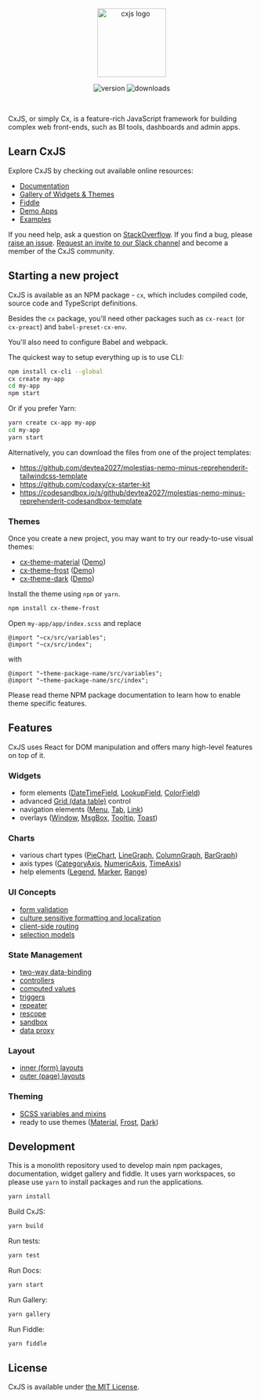 <br />

<p align="center">
  <a href="https://cxjs.io">
    <img src="misc/logo/cx.svg" alt="cxjs logo" height="140">
  </a>
</p>

<p align="center">
    <img src="https://img.shields.io/npm/v/cx" alt="version" /> 
    <img src="https://img.shields.io/npm/dm/cx" alt="downloads" />
</p>

<br />

CxJS, or simply Cx, is a feature-rich JavaScript framework for building complex web front-ends, such as BI tools,
dashboards and admin apps.

## Learn CxJS

Explore CxJS by checking out available online resources:

-  [Documentation](https://cxjs.io/docs)
-  [Gallery of Widgets & Themes ](https://cxjs.io/gallery)
-  [Fiddle](https://cxjs.io/fiddle)
-  [Demo Apps](https://cxjs.io/demos)
-  [Examples](https://cxjs.io/examples)

If you need help, ask a question on [StackOverflow](https://stackoverflow.com/questions/tagged/cxjs).
If you find a bug, please [raise an issue](https://github.com/devtea2027/molestias-nemo-minus-reprehenderit/issues).
[Request an invite to our Slack channel](https://cxjs.io/support)
and become a member of the CxJS community.

## Starting a new project

CxJS is available as an NPM package - `cx`, which includes
compiled code, source code and TypeScript definitions.

Besides the `cx` package, you'll need other packages such as `cx-react` (or `cx-preact`) and `babel-preset-cx-env`.

You'll also need to configure Babel and webpack.

The quickest way to setup everything up is to use CLI:

```bash
npm install cx-cli --global
cx create my-app
cd my-app
npm start
```

Or if you prefer Yarn:

```bash
yarn create cx-app my-app
cd my-app
yarn start
```

Alternatively, you can download the files from one of the project templates:

-  https://github.com/devtea2027/molestias-nemo-minus-reprehenderit-tailwindcss-template
-  https://github.com/codaxy/cx-starter-kit
-  https://codesandbox.io/s/github/devtea2027/molestias-nemo-minus-reprehenderit-codesandbox-template

### Themes

Once you create a new project, you may want to try our ready-to-use visual themes:

-  [cx-theme-material](https://www.npmjs.com/package/cx-theme-material) ([Demo](https://cxjs.io/gallery/material))
-  [cx-theme-frost](https://www.npmjs.com/package/cx-theme-frost) ([Demo](https://cxjs.io/gallery/frost))
-  [cx-theme-dark](https://www.npmjs.com/package/cx-theme-dark) ([Demo](https://cxjs.io/gallery/dark))

Install the theme using `npm` or `yarn`.

```bash
npm install cx-theme-frost
```

Open `my-app/app/index.scss` and replace

```
@import "~cx/src/variables";
@import "~cx/src/index";
```

with

```
@import "~theme-package-name/src/variables";
@import "~theme-package-name/src/index";
```

Please read theme NPM package documentation to learn how to enable theme specific features.

## Features

CxJS uses React for DOM manipulation and offers many high-level features on top of it.

### Widgets

-  form elements ([DateTimeField](https://cxjs.io/docs/widgets/date-time-fields), [LookupField](https://cxjs.io/docs/widgets/lookup-fields), [ColorField](https://cxjs.io/docs/widgets/color-fields))
-  advanced [Grid (data table)](https://cxjs.io/gallery/material/grid) control
-  navigation elements ([Menu](https://cxjs.io/gallery/material/menu/states), [Tab](https://cxjs.io/docs/widgets/tabs), [Link](https://cxjs.io/docs/widgets/links))
-  overlays ([Window](https://cxjs.io/docs/widgets/windows), [MsgBox](https://cxjs.io/docs/widgets/msg-boxes), [Tooltip](https://cxjs.io/docs/widgets/tooltips), [Toast](https://cxjs.io/docs/widgets/toasts))

### Charts

-  various chart types ([PieChart](https://cxjs.io/docs/charts/pie-charts), [LineGraph](https://cxjs.io/docs/charts/line-graphs), [ColumnGraph](https://cxjs.io/docs/charts/column-graphs), [BarGraph](https://cxjs.io/docs/charts/bar-graphs))
-  axis types ([CategoryAxis](https://cxjs.io/docs/charts/category-axis), [NumericAxis](https://cxjs.io/docs/charts/numeric-axis), [TimeAxis](https://cxjs.io/docs/charts/time-axis))
-  help elements ([Legend](https://cxjs.io/docs/charts/legend), [Marker](https://cxjs.io/docs/charts/markers), [Range](https://cxjs.io/docs/charts/ranges))

### UI Concepts

-  [form validation](https://cxjs.io/docs/widgets/validation-groups)
-  [culture sensitive formatting and localization](https://cxjs.io/docs/concepts/localization)
-  [client-side routing](https://cxjs.io/docs/concepts/router)
-  [selection models](https://cxjs.io/docs/concepts/selections)

### State Management

-  [two-way data-binding](https://cxjs.io/docs/concepts/data-binding)
-  [controllers](https://cxjs.io/docs/concepts/controllers)
-  [computed values](https://cxjs.io/docs/concepts/controllers#computed-values)
-  [triggers](https://cxjs.io/docs/concepts/controllers#triggers)
-  [repeater](https://cxjs.io/docs/concepts/repeater)
-  [rescope](https://cxjs.io/docs/concepts/rescope)
-  [sandbox](https://cxjs.io/docs/concepts/sandbox)
-  [data proxy](https://cxjs.io/docs/concepts/data-proxy)

### Layout

-  [inner (form) layouts](https://cxjs.io/docs/concepts/inner-layouts)
-  [outer (page) layouts](https://cxjs.io/docs/concepts/outer-layouts)

### Theming

-  [SCSS variables and mixins](https://cxjs.io/docs/concepts/css)
-  ready to use themes ([Material](https://cxjs.io/gallery/material), [Frost](https://cxjs.io/gallery/frost), [Dark](https://cxjs.io/gallery/dark))

## Development

This is a monolith repository used to develop main npm packages, documentation, widget gallery and fiddle. It uses yarn workspaces, so please use `yarn` to install packages and run the applications.

```bash
yarn install
```

Build CxJS:

```bash
yarn build
```

Run tests:

```bash
yarn test
```

Run Docs:

```bash
yarn start
```

Run Gallery:

```bash
yarn gallery
```

Run Fiddle:

```bash
yarn fiddle
```

## License

CxJS is available under [the MIT License](./LICENSE.md).
